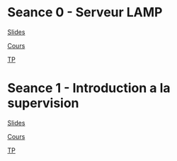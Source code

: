 <!-- 
<a href="">Slides</a> 

<a href="">Cours</a>

<a href="">TP</a> 
-->

# Seance 0 - Serveur LAMP

<a href="https://docs.google.com/presentation/d/1u0HHGVeG4UvxP34Pnn_-6LfIys80z98b3mDPOxknTXI/edit?usp=sharing&resourcekey=0-6v-KO_-ykxHNeEbFXzDpRA">Slides</a>

<a href="https://docs.google.com/document/d/1VzBBOTPB3JX2TVs1rMc3ruRGNDmUthGCsXg9KW213gQ/edit?usp=sharing">Cours</a>

<a href="https://p-bruno.github.io/2TSSI-SISR-codelab-LAMP/">TP</a>

# Seance 1 - Introduction a la supervision
<a href="https://docs.google.com/presentation/d/1iJ-CAy4DeTjGyN7J52c-M0Az7E4hMgf6uMzZDjilvbw/edit?usp=sharing&resourcekey=0-FnmdR3qP30RliZXBdgcvRQ">Slides</a>

<a href="https://docs.google.com/document/d/1ZDgUbmym_YwYjXoxC_NJ-LFRdHn4QWZIfcnPe2tQDHQ/edit?usp=sharing">Cours</a>

<a href="https://drive.google.com/drive/folders/187ZZvLFhCdr-34hNLvfxFyW4w8Hzt4t8?usp=sharing">TP</a>
